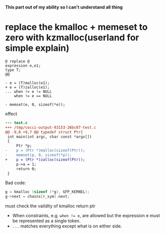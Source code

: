 **This part out of my ability so I can't understand all thing**
# replace the kmalloc + memeset to zero with kzmalloc(userland for simple explain)
```
@ replace @
expression e,e1;
type T;
@@

- e = (T)malloc(e1);
+ e = (T)zalloc(e1);
... when != e != NULL
    when != e == NULL

- memset(e, 0, sizeof(*e));
```

effect
```diff
--- test.c
+++ /tmp/cocci-output-93153-26bc07-test.c
@@ -9,8 +9,7 @@ typedef struct Ptr{
 int main(int argc, char const *argv[])
 {
     Ptr *p;
-    p = (Ptr *)malloc(sizeof(Ptr));
-    memset(p, 0, sizeof(*p));
+    p = (Ptr *)zalloc(sizeof(Ptr));
     p->a = 1;
     return 0;
 }

```



Bad code:
```c
g = kmalloc (sizeof (*g), GFP_KERNEL);
g->next = chains[r_sym].next;
```
must check the vaildity of kmalloc return ptr

- When constraints, e.g. `when != e`, are allowed but the expression e must be represented as a single token.
- `...` matches everything except what is on either side.

